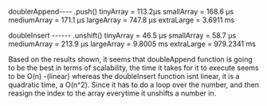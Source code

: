 doublerAppend---- .push()
tinyArray = 113.2μs
smallArray = 168.6 μs
mediumArray = 171.1 μs
largeArray = 747.8 μs
extraLarge = 3.6911 ms

doubleInsert ------ .unshift()
tinyArray = 46.5 μs
smallArray = 58.7 μs
mediumArray = 213.9 μs
largeArray = 9.8005 ms
extraLarge = 979.2341 ms

Based on the results shown, it seems that doubleAppend function is going to be the best in terms of scalability, the time it takes for it to execute seems to be O(n) -(linear) whereas the doubleInsert function isnt linear, it is a quadratic time, a O(n^2). Since it has to do a loop over the number, and then reasign the index to the array everytime it unshifts a number in.

